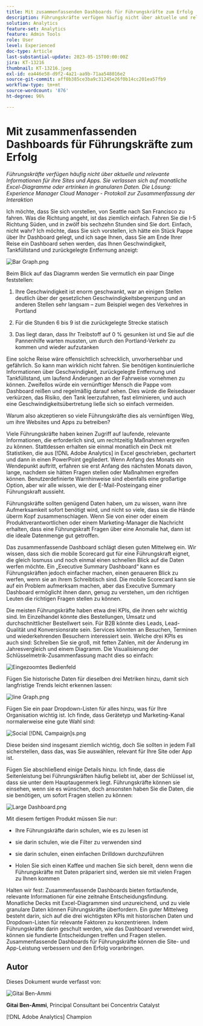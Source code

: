 ```yaml
---
title: Mit zusammenfassenden Dashboards für Führungskräfte zum Erfolg
description: Führungskräfte verfügen häufig nicht über aktuelle und relevante Informationen für ihre Sites und Apps. Sie verlassen sich auf monatliche Excel-Diagramme oder ertrinken in granularen Daten. Die Lösung – ein zusammenfassendes Dashboard für Führungskräfte.
solution: Analytics
feature-set: Analytics
feature: Admin Tools
role: User
level: Experienced
doc-type: Article
last-substantial-update: 2023-05-15T00:00:00Z
jira: KT-13216
thumbnail: KT-13216.jpeg
exl-id: ea446e58-d9f2-4a21-aa9b-71aa548016e2
source-git-commit: aff0b385ce3ba9c31245e26f0b14cc201ea57fb9
workflow-type: tm+mt
source-wordcount: '876'
ht-degree: 96%

---
```


# Mit zusammenfassenden Dashboards für Führungskräfte zum Erfolg

_Führungskräfte verfügen häufig nicht über aktuelle und relevante Informationen für ihre Sites und Apps. Sie verlassen sich auf monatliche Excel-Diagramme oder ertrinken in granularen Daten. Die Lösung: Experience Manager Cloud Manager - Protokoll zur Zusammenfassung der Interaktion_

Ich möchte, dass Sie sich vorstellen, von Seattle nach San Francisco zu fahren. Was die Richtung angeht, ist das ziemlich einfach. Fahren Sie die I-5 Richtung Süden, und in zwölf bis sechzehn Stunden sind Sie dort. Einfach, nicht wahr? Ich möchte, dass Sie sich vorstellen, ich hätte ein Stück Pappe über Ihr Dashboard gelegt, und ich sage Ihnen, dass Sie am Ende
Ihrer Reise ein Dashboard sehen werden, das Ihnen Geschwindigkeit, Tankfüllstand und zurückgelegte Entfernung anzeigt:

 ![Bar Graph.png](assets/bar-graph.png)

Beim Blick auf das Diagramm werden Sie vermutlich ein paar Dinge feststellen:

1. Ihre Geschwindigkeit ist enorm geschwankt, war an einigen Stellen deutlich über der gesetzlichen Geschwindigkeitsbegrenzung und an anderen Stellen sehr langsam – zum Beispiel wegen des Verkehres in Portland

1. Für die Stunden 6 bis 9 ist die zurückgelegte Strecke statisch

1. Das liegt daran, dass Ihr Treibstoff auf 0 % gesunken ist und Sie auf die Pannenhilfe warten mussten, um durch den Portland-Verkehr zu kommen und wieder aufzutanken

Eine solche Reise wäre offensichtlich schrecklich, unvorhersehbar und gefährlich. So kann man wirklich nicht fahren. Sie benötigen kontinuierliche Informationen über Geschwindigkeit, zurückgelegte Entfernung und Tankfüllstand, um laufend Änderungen an der Fahrweise vornehmen zu können. Zweifellos würde ein vernünftiger Mensch die Pappe vom Dashboard reißen und regelmäßig darauf sehen. Dies würde die Reisedauer verkürzen, das Risiko, den Tank leerzufahren, fast eliminieren, und auch eine Geschwindigkeitsübertretung ließe sich so einfach vermeiden.

Warum also akzeptieren so viele Führungskräfte dies als vernünftigen Weg, um ihre Websites und Apps zu betreiben?

Viele Führungskräfte haben keinen Zugriff auf laufende, relevante Informationen, die erforderlich sind, um rechtzeitig Maßnahmen ergreifen zu können. Stattdessen erhalten sie einmal monatlich ein Deck mit Statistiken, die aus [!DNL Adobe Analytics] in Excel geschrieben, gechartert und dann in einen PowerPoint gegliedert. Wenn Anfang des Monats ein Wendepunkt auftritt, erfahren sie erst Anfang des nächsten Monats davon, lange, nachdem sie hätten Fragen stellen oder Maßnahmen ergreifen können. Benutzerdefinierte Warnhinweise sind ebenfalls eine großartige Option, aber wir alle wissen, wie der E-Mail-Posteingang einer Führungskraft aussieht.

Führungskräfte sollten genügend Daten haben, um zu wissen, wann ihre Aufmerksamkeit sofort benötigt wird, und nicht so viele, dass sie die Hände überm Kopf zusammenschlagen. Wenn Sie von einer oder einem Produktverantwortlichen oder einem Marketing-Manager die Nachricht erhalten, dass eine Führungskraft Fragen über eine Anomalie hat, dann ist die ideale Datenmenge gut getroffen. 

Das zusammenfassende Dashboard schlägt diesen guten Mittelweg ein. Wir wissen, dass sich die mobile Scorecard gut für eine Führungskraft eignet, die gleich losmuss und noch einmal einen schnellen Blick auf die Daten werfen möchte. Ein „Executive Summary Dashboard“ kann es Führungskräften jedoch einfacher machen, einen genaueren Blick zu werfen, wenn sie an ihrem Schreibtisch sind. Die mobile Scorecard kann sie auf ein Problem aufmerksam machen, aber das Executive Summary Dashboard ermöglicht ihnen dann, genug zu verstehen, um den richtigen Leuten die richtigen Fragen stellen zu können.

Die meisten Führungskräfte haben etwa drei KPIs, die ihnen sehr wichtig sind. Im Einzelhandel könnte dies Bestellungen, Umsatz und durchschnittlicher Bestellwert sein. Für B2B könnte dies Leads, Lead-Qualität und Konversionsrate sein. Services könnten an Besuchen, Terminen und wiederkehrenden Besuchern interessiert sein. Welche drei KPIs es auch sind: Schreiben Sie sie groß, mit fetten Zahlen, mit der Änderung im Jahresvergleich und einem Diagramm. Die Visualisierung der Schlüsselmetrik-Zusammenfassung macht dies so einfach:

![Eingezoomtes Bedienfeld](assets/zoom-in-panel.png)

Fügen Sie historische Daten für dieselben drei Metriken hinzu, damit sich langfristige Trends leicht erkennen lassen:

![line Graph.png](assets/line-graph.png)

Fügen Sie ein paar Dropdown-Listen für alles hinzu, was für Ihre Organisation wichtig ist. Ich finde, dass Gerätetyp und Marketing-Kanal normalerweise eine gute Wahl sind:

![Social [!DNL Campaign]s.png](assets/social-campaigns.png)

Diese beiden sind insgesamt ziemlich wichtig, doch Sie sollten in jedem Fall sicherstellen, dass das, was Sie auswählen, relevant für Ihre Site oder App ist.

Fügen Sie abschließend einige Details hinzu. Ich finde, dass die Seitenleistung bei Führungskräften häufig beliebt ist, aber der Schlüssel ist, dass sie unter dem Hauptaugenmerk liegt. Führungskräfte können sie einsehen, wenn sie es wünschen, doch ansonsten haben Sie die Daten, die sie benötigen, um sofort Fragen stellen zu können:

![Large Dashboard.png](assets/large-dashboard.png)

Mit diesem fertigen Produkt müssen Sie nur:

- Ihre Führungskräfte darin schulen, wie es zu lesen ist

- sie darin schulen, wie die Filter zu verwenden sind

- sie darin schulen, einen einfachen Drilldown durchzuführen

- Holen Sie sich einen Kaffee und machen Sie sich bereit, denn wenn die Führungskräfte mit Daten präpariert sind, werden sie mit vielen Fragen zu Ihnen kommen

Halten wir fest: Zusammenfassende Dashboards bieten fortlaufende, relevante Informationen für eine zeitnahe Entscheidungsfindung. Monatliche Decks mit Excel-Diagrammen sind unzureichend, und zu viele granulare Daten können Führungskräfte überfordern. Ein guter Mittelweg besteht darin, sich auf die drei wichtigsten KPIs mit historischen Daten und Dropdown-Listen für relevante Faktoren zu konzentrieren. Indem Führungskräfte
darin geschult werden, wie das Dashboard verwendet wird, können sie fundierte Entscheidungen treffen und Fragen stellen. Zusammenfassende Dashboards für Führungskräfte können die Site- und App-Leistung verbessern und den Erfolg voranbringen.

## Autor

Dieses Dokument wurde verfasst von:

![Gitai Ben-Ammi](assets/gitai-headshot-150.jpg)

**Gitai Ben-Ammi**, Principal Consultant bei Concentrix Catalyst

[!DNL Adobe Analytics] Champion
